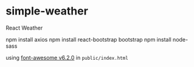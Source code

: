 # simple-weather
React Weather


npm install axios
npm install react-bootstrap bootstrap
npm install node-sass

using [font-awesome v6.2.0](https://cdnjs.com/libraries/font-awesome) in `public/index.html`